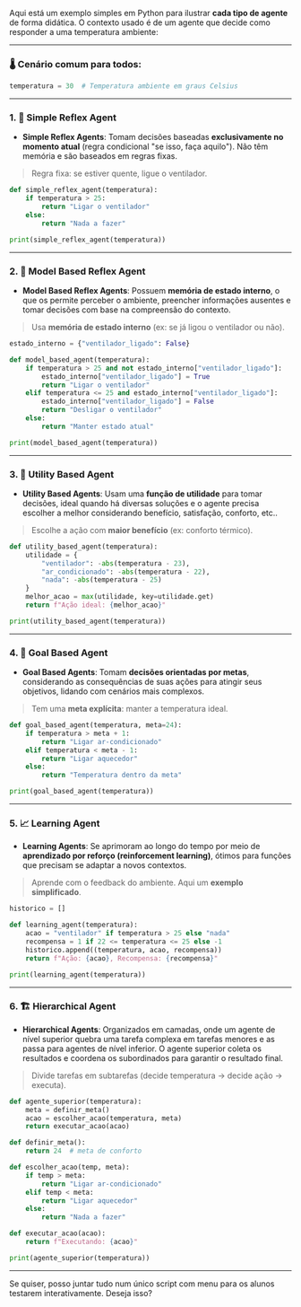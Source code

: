Aqui está um exemplo simples em Python para ilustrar **cada tipo de agente** de forma didática. O contexto usado é de um agente que decide como responder a uma temperatura ambiente:

---

### 🌡️ Cenário comum para todos:

```python
temperatura = 30  # Temperatura ambiente em graus Celsius
```

---

### 1. 🤖 **Simple Reflex Agent**

-   **Simple Reflex Agents**: Tomam decisões baseadas **exclusivamente no momento atual** (regra condicional "se isso, faça aquilo"). Não têm memória e são baseados em regras fixas.

> Regra fixa: se estiver quente, ligue o ventilador.

```python
def simple_reflex_agent(temperatura):
    if temperatura > 25:
        return "Ligar o ventilador"
    else:
        return "Nada a fazer"

print(simple_reflex_agent(temperatura))
```

---

### 2. 🧠 **Model Based Reflex Agent**

-   **Model Based Reflex Agents**: Possuem **memória de estado interno**, o que os permite perceber o ambiente, preencher informações ausentes e tomar decisões com base na compreensão do contexto.

> Usa **memória de estado interno** (ex: se já ligou o ventilador ou não).

```python
estado_interno = {"ventilador_ligado": False}

def model_based_agent(temperatura):
    if temperatura > 25 and not estado_interno["ventilador_ligado"]:
        estado_interno["ventilador_ligado"] = True
        return "Ligar o ventilador"
    elif temperatura <= 25 and estado_interno["ventilador_ligado"]:
        estado_interno["ventilador_ligado"] = False
        return "Desligar o ventilador"
    else:
        return "Manter estado atual"

print(model_based_agent(temperatura))
```

---

### 3. 🎯 **Utility Based Agent**

-   **Utility Based Agents**: Usam uma **função de utilidade** para tomar decisões, ideal quando há diversas soluções e o agente precisa escolher a melhor considerando benefício, satisfação, conforto, etc..

> Escolhe a ação com **maior benefício** (ex: conforto térmico).

```python
def utility_based_agent(temperatura):
    utilidade = {
        "ventilador": -abs(temperatura - 23),
        "ar_condicionado": -abs(temperatura - 22),
        "nada": -abs(temperatura - 25)
    }
    melhor_acao = max(utilidade, key=utilidade.get)
    return f"Ação ideal: {melhor_acao}"

print(utility_based_agent(temperatura))
```

---

### 4. 🥅 **Goal Based Agent**

-   **Goal Based Agents**: Tomam **decisões orientadas por metas**, considerando as consequências de suas ações para atingir seus objetivos, lidando com cenários mais complexos.

> Tem uma **meta explícita**: manter a temperatura ideal.

```python
def goal_based_agent(temperatura, meta=24):
    if temperatura > meta + 1:
        return "Ligar ar-condicionado"
    elif temperatura < meta - 1:
        return "Ligar aquecedor"
    else:
        return "Temperatura dentro da meta"

print(goal_based_agent(temperatura))
```

---

### 5. 📈 **Learning Agent**

-   **Learning Agents**: Se aprimoram ao longo do tempo por meio de **aprendizado por reforço (reinforcement learning)**, ótimos para funções que precisam se adaptar a novos contextos.

> Aprende com o feedback do ambiente. Aqui um **exemplo simplificado**.

```python
historico = []

def learning_agent(temperatura):
    acao = "ventilador" if temperatura > 25 else "nada"
    recompensa = 1 if 22 <= temperatura <= 25 else -1
    historico.append((temperatura, acao, recompensa))
    return f"Ação: {acao}, Recompensa: {recompensa}"

print(learning_agent(temperatura))
```

---

### 6. 🏗️ **Hierarchical Agent**

-   **Hierarchical Agents**: Organizados em camadas, onde um agente de nível superior quebra uma tarefa complexa em tarefas menores e as passa para agentes de nível inferior. O agente superior coleta os resultados e coordena os subordinados para garantir o resultado final.

> Divide tarefas em subtarefas (decide temperatura → decide ação → executa).

```python
def agente_superior(temperatura):
    meta = definir_meta()
    acao = escolher_acao(temperatura, meta)
    return executar_acao(acao)

def definir_meta():
    return 24  # meta de conforto

def escolher_acao(temp, meta):
    if temp > meta:
        return "Ligar ar-condicionado"
    elif temp < meta:
        return "Ligar aquecedor"
    else:
        return "Nada a fazer"

def executar_acao(acao):
    return f"Executando: {acao}"

print(agente_superior(temperatura))
```

---

Se quiser, posso juntar tudo num único script com menu para os alunos testarem interativamente. Deseja isso?
